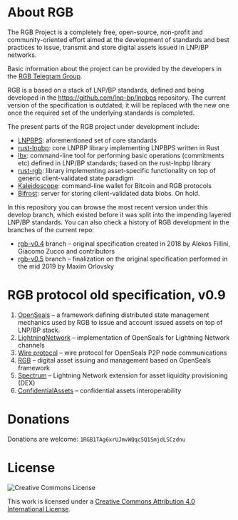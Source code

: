 # About RGB

The RGB Project is a completely free, open-source, non-profit and community-oriented effort aimed at the development of 
standards and best practices to issue, transmit and store digital assets issued in LNP/BP networks.

Basic information about the project can be provided by the developers in the [RGB Telegram Group](https://t.me/rgbtelegram).

RGB is a based on a stack of LNP/BP standards, defined and being developed in the https://github.com/lnp-bp/lnpbps
repository. The current version of the specification is outdated; it will be replaced with the new one once the
required set of the underlying standards is completed.

The present parts of the RGB project under development include:
* [LNPBPS](https://github.com/lnp-bp/lnpbps): aforementioned set of core standards
* [rust-lnpbp](https://github.com/lnp-bp/lnpbps): core LNPBP library implementing LNPBPS written in Rust
* [lbx](https://github.com/lnp-bp/lbx): command-line tool for performing basic operations (commitments etc)
  defined in LNP/BP standards; based on the rust-lnpbp library
* [rust-rgb](https://github.com/rgb-org/rust-rgb): library implementing asset-specific functionality on top
  of generic client-validated state paradigm
* [Kaleidoscope](https://github.com/rgb-org/kaleidoscope): command-line wallet for Bitcoin and RGB protocols
* [Bifrost](https://github.com/rgb-org/Bifrost): server for storing client-validated data blobs. On hold.

In this repository  you can browse the most recent version under this develop branch, which existed before it was 
split into the impending layered LNP/BP standards. You can also check a history of RGB development in the 
branches of the current repo:
* [rgb-v0.4](https://github.com/rgb-org/spec/tree/old-master) branch – original specification created in 2018
  by Alekos Fillini, Giacomo Zucco and contributors
* [rgb-v0.5](https://github.com/rgb-org/spec/tree/rgb-0.5) branch – finalization on the original specification
  performed in the mid 2019 by Maxim Orlovsky

# RGB protocol old specification, v0.9
1. [OpenSeals](01-OpenSeals.md) – a framework defining distributed state management mechanics used by
   RGB to issue and account issued assets on top of LNP/BP stack.
2. [LightningNetwork](02-LightningNetwork.md) – implementation of OpenSeals for Lightning Network channels
3. [Wire protocol](03-Wire.md) – wire protocol for OpenSeals P2P node communications
4. [RGB](04-RGB.md) – digital asset issuing and management based on OpenSeals framework
5. [Spectrum](05-Spectrum.md) – Lightning Network extension for asset liquidity provisioning (DEX)
6. [ConfidentialAssets](06-ConfidentialAssets.md) – confidential assets interoperability

# Donations
Donations are welcome: `1RGB1TAg6xrUJmvWQqc5Q1SmjdLSCzdnu`

# License

![Creative Commons License](https://i.creativecommons.org/l/by/4.0/88x31.png "License CC-BY")

This work is licensed under a [Creative Commons Attribution 4.0 International License](http://creativecommons.org/licenses/by/4.0/).

